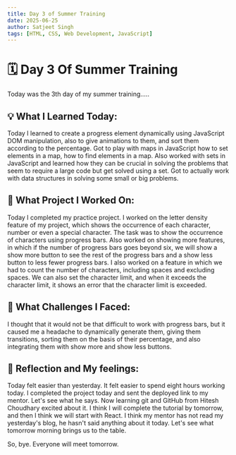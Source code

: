 ```yaml
---
title: Day 3 of Summer Training
date: 2025-06-25
author: Satjeet Singh
tags: [HTML, CSS, Web Development, JavaScript]
---
```


# 🗓️ Day 3 Of Summer Training
Today was the 3th day of my summer training.....

## 💡 What I Learned Today:
Today I learned to create a progress element dynamically using JavaScript DOM manipulation, also to give animations to them, and sort them according to the percentage. Got to play with maps in JavaScript how to set elements in a map, how to find elements in a map.
Also worked with sets in JavaScript and learned how they can be crucial in solving the problems that seem to require a large code but get solved using a set.
Got to actually work with data structures in solving some small or big problems.

## 📝 What Project I Worked On:
Today I completed my practice project. I worked on the letter density feature of my project, which shows the occurrence of each character, number or even a special character. The task was to show the occurrence of characters using progress bars.
Also worked on showing more features, in which if the number of progress bars goes beyond six, we will show a show more button to see the rest of the progress bars and a show less button to less fewer progress bars.
I also worked on a feature in which we had to count the number of characters, including spaces and excluding spaces. We can also set the character limit, and when it exceeds the character limit, it shows an error that the character limit is exceeded.

## 🎯 What Challenges I Faced:
I thought that it would not be that difficult to work with progress bars, but it caused me a headache to dynamically generate them, giving them transitions, sorting them on the basis of their percentage, and also integrating them with show more and show less buttons.

## 💭 Reflection and My feelings:
Today felt easier than yesterday. It felt easier to spend eight hours working today. I completed the project today and sent the deployed link to my mentor. Let's see what he says. Now learning git and GitHub from Hitesh Choudhary excited about it. I think I will complete the tutorial by tomorrow, and then I think we will start with React. I think my mentor has not read my yesterday's blog, he hasn't said anything about it today. Let's see what tomorrow morning brings us to the table.

So, bye. Everyone will meet tomorrow.
